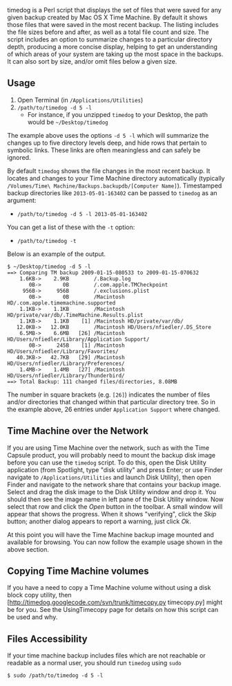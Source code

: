 timedog is a Perl script that displays the set of files that were saved for any given backup created by Mac OS X Time Machine. By default it shows those files that were saved in the most recent backup. The listing includes the file sizes before and after, as well as a total file count and size. The script includes an option to summarize changes to a particular directory depth, producing a more concise display, helping to get an understanding of which areas of your system are taking up the most space in the backups.  It can also sort by size, and/or omit files below a given size.

## Usage

1. Open Terminal (in `/Applications/Utilities`)
1. `/path/to/timedog -d 5 -l`
    * For instance, if you unzipped `timedog` to your Desktop, the path would be `~/Desktop/timedog`

The example above uses the options `-d 5 -l` which will summarize the changes up to five directory levels deep, and hide rows that pertain to symbolic links. These links are often meaningless and can safely be ignored.

By default `timedog` shows the file changes in the most recent backup.  It locates and changes to your Time Machine directory automatically (typically `/Volumes/Time\ Machine/Backups.backupdb/[Computer Name]`).  Timestamped backup directories like `2013-05-01-163402` can be passed to `timedog` as an argument:

* `/path/to/timedog -d 5 -l 2013-05-01-163402`

You can get a list of these with the `-t` option:

* `/path/to/timedog -t`

Below is an example of the output.

```
$ ~/Desktop/timedog -d 5 -l
==> Comparing TM backup 2009-01-15-080533 to 2009-01-15-070632
    1.6KB->    2.9KB        /.Backup.log
       0B->       0B        /.com.apple.TMCheckpoint
     956B->     956B        /.exclusions.plist
       0B->       0B        /Macintosh HD/.com.apple.timemachine.supported
    1.1KB->    1.1KB        /Macintosh HD/private/var/db/.TimeMachine.Results.plist
    1.1KB->    1.1KB    [1] /Macintosh HD/private/var/db/
   12.0KB->   12.0KB        /Macintosh HD/Users/nfiedler/.DS_Store
    6.5MB->    6.6MB   [26] /Macintosh HD/Users/nfiedler/Library/Application Support/
       0B->     245B    [1] /Macintosh HD/Users/nfiedler/Library/Favorites/
   40.3KB->   42.7KB   [29] /Macintosh HD/Users/nfiedler/Library/Preferences/
    1.4MB->    1.4MB   [27] /Macintosh HD/Users/nfiedler/Library/Thunderbird/
==> Total Backup: 111 changed files/directories, 8.08MB
```

The number in square brackets (e.g. `[26]`) indicates the number of files and/or directories that changed within that particular directory tree. So in the example above, 26 entries under `Application Support` where changed.

## Time Machine over the Network

If you are using Time Machine over the network, such as with the Time Capsule product, you will probably need to mount the backup disk image before you can use the `timedog` script. To do this, open the Disk Utility application (from Spotlight, type "disk utility" and press Enter; or use Finder navigate to `/Applications/Utilities` and launch Disk Utility), then open Finder and navigate to the network share that contains your backup image. Select and drag the disk image to the Disk Utility window and drop it. You should then see the image name in left pane of the Disk Utility window. Now select that row and click the *Open* button in the toolbar. A small window will appear that shows the progress. When it shows "verifying", click the *Skip* button; another dialog appears to report a warning, just click *Ok*.

At this point you will have the Time Machine backup image mounted and available for browsing. You can now follow the example usage shown in the above section.

## Copying Time Machine volumes

If you have a need to copy a Time Machine volume without using a disk block copy utility, then [http://timedog.googlecode.com/svn/trunk/timecopy.py timecopy.py] might be for you. See the UsingTimecopy page for details on how this script can be used and why.

## Files Accessibility

If your time machine backup includes files which are not reachable or readable as a normal user, you should run `timedog` using `sudo`

```
$ sudo /path/to/timedog -d 5 -l
```
